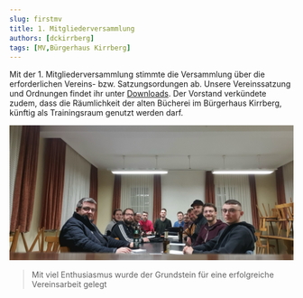 ```yaml
---
slug: firstmv
title: 1. Mitgliederversammlung
authors: [dckirrberg]
tags: [MV,Bürgerhaus Kirrberg]
---
```


Mit der 1. Mitgliederversammlung stimmte die Versammlung über die erforderlichen Vereins- bzw. Satzungsordungen ab.
Unsere Vereinssatzung und Ordnungen findet ihr unter <a href="/downloads">Downloads</a>.
Der Vorstand verkündete zudem, dass die Räumlichkeit der alten Bücherei im Bürgerhaus Kirrberg, künftig als
Trainingsraum genutzt werden darf.

![Hier wird der Grundstein gelegt!](./firstmv.jpg)
> Mit viel Enthusiasmus wurde der Grundstein für eine erfolgreiche Vereinsarbeit gelegt